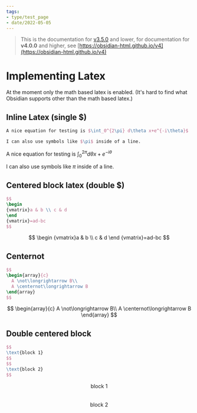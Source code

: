 ```yaml
---
tags:
- type/test_page
- date/2022-05-05
---
```

   
> This is the documentation for [v3.5.0](../Changelog/v3.5.0.md) and lower, for documentation for **v4.0.0** and higher, see [https://obsidian-html.github.io/v4](https://obsidian-html.github.io/v4)   
   
# Implementing Latex   
At the moment only the math based latex is enabled. (It's hard to find what Obsidian supports other than the math based latex.)   
   
   
## Inline Latex (single $)   
``` latex
A nice equation for testing is $\int_0^{2\pi} d\theta x+e^{-i\theta}$

I can also use symbols like $\pi$ inside of a line.
```
   
   
A nice equation for testing is $\int_0^{2\pi} d\theta x+e^{-i\theta}$   
   
I can also use symbols like $\pi$ inside of a line.   
   
   
## Centered block latex (double $)   
``` latex
$$
\begin
{vmatrix}a & b \\ c & d
\end
{vmatrix}=ad-bc
$$
```
   
   
$$
\begin
{vmatrix}a & b \\ c & d
\end
{vmatrix}=ad-bc
$$   
## Centernot   
``` latex
$$
\begin{array}{c}
  A \not\longrightarrow B\\
  A \centernot\longrightarrow B
\end{array}
$$
```
   
$$
\begin{array}{c}
  A \not\longrightarrow B\\
  A \centernot\longrightarrow B
\end{array}
$$   
   
## Double centered block   
``` latex
$$
\text{block 1}
$$
$$
\text{block 2}
$$
```
   
   
$$
\text{block 1}
$$   
$$
\text{block 2}
$$